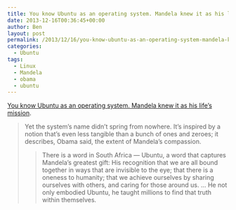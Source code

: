 ```yaml
---
title: You know Ubuntu as an operating system. Mandela knew it as his life’s mission.
date: 2013-12-16T00:36:45+00:00
author: Ben
layout: post
permalink: /2013/12/16/you-know-ubuntu-as-an-operating-system-mandela-knew-it-as-his-lifes-mission/
categories:
  - Ubuntu
tags:
  - Linux
  - Mandela
  - obama
  - ubuntu
---
```

[You know Ubuntu as an operating system. Mandela knew it as his life’s mission](http://www.washingtonpost.com/blogs/the-switch/wp/2013/12/10/you-know-ubuntu-as-an-operating-system-mandela-knew-it-as-his-lifes-mission/).

> Yet the system&#8217;s name didn&#8217;t spring from nowhere. It&#8217;s inspired by a notion that&#8217;s even less tangible than a bunch of ones and zeroes; it describes, Obama said, the extent of Mandela&#8217;s compassion.
> 
> > There is a word in South Africa — Ubuntu, a word that captures Mandela’s greatest gift: His recognition that we are all bound together in ways that are invisible to the eye; that there is a oneness to humanity; that we achieve ourselves by sharing ourselves with others, and caring for those around us. ... He not only embodied Ubuntu, he taught millions to find that truth within themselves.